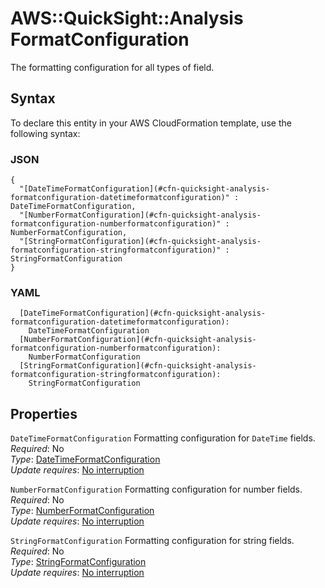 # AWS::QuickSight::Analysis FormatConfiguration<a name="aws-properties-quicksight-analysis-formatconfiguration"></a>

The formatting configuration for all types of field\.

## Syntax<a name="aws-properties-quicksight-analysis-formatconfiguration-syntax"></a>

To declare this entity in your AWS CloudFormation template, use the following syntax:

### JSON<a name="aws-properties-quicksight-analysis-formatconfiguration-syntax.json"></a>

```
{
  "[DateTimeFormatConfiguration](#cfn-quicksight-analysis-formatconfiguration-datetimeformatconfiguration)" : DateTimeFormatConfiguration,
  "[NumberFormatConfiguration](#cfn-quicksight-analysis-formatconfiguration-numberformatconfiguration)" : NumberFormatConfiguration,
  "[StringFormatConfiguration](#cfn-quicksight-analysis-formatconfiguration-stringformatconfiguration)" : StringFormatConfiguration
}
```

### YAML<a name="aws-properties-quicksight-analysis-formatconfiguration-syntax.yaml"></a>

```
  [DateTimeFormatConfiguration](#cfn-quicksight-analysis-formatconfiguration-datetimeformatconfiguration):
    DateTimeFormatConfiguration
  [NumberFormatConfiguration](#cfn-quicksight-analysis-formatconfiguration-numberformatconfiguration):
    NumberFormatConfiguration
  [StringFormatConfiguration](#cfn-quicksight-analysis-formatconfiguration-stringformatconfiguration):
    StringFormatConfiguration
```

## Properties<a name="aws-properties-quicksight-analysis-formatconfiguration-properties"></a>

`DateTimeFormatConfiguration` <a name="cfn-quicksight-analysis-formatconfiguration-datetimeformatconfiguration"></a>
Formatting configuration for `DateTime` fields\.  
_Required_: No  
_Type_: [DateTimeFormatConfiguration](aws-properties-quicksight-analysis-datetimeformatconfiguration.md)  
_Update requires_: [No interruption](https://docs.aws.amazon.com/AWSCloudFormation/latest/UserGuide/using-cfn-updating-stacks-update-behaviors.html#update-no-interrupt)

`NumberFormatConfiguration` <a name="cfn-quicksight-analysis-formatconfiguration-numberformatconfiguration"></a>
Formatting configuration for number fields\.  
_Required_: No  
_Type_: [NumberFormatConfiguration](aws-properties-quicksight-analysis-numberformatconfiguration.md)  
_Update requires_: [No interruption](https://docs.aws.amazon.com/AWSCloudFormation/latest/UserGuide/using-cfn-updating-stacks-update-behaviors.html#update-no-interrupt)

`StringFormatConfiguration` <a name="cfn-quicksight-analysis-formatconfiguration-stringformatconfiguration"></a>
Formatting configuration for string fields\.  
_Required_: No  
_Type_: [StringFormatConfiguration](aws-properties-quicksight-analysis-stringformatconfiguration.md)  
_Update requires_: [No interruption](https://docs.aws.amazon.com/AWSCloudFormation/latest/UserGuide/using-cfn-updating-stacks-update-behaviors.html#update-no-interrupt)
